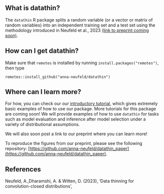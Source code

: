 What is datathin?
-----

The ``datathin`` R package splits a random variable (or a vector or matrix of random variables) into an independent training set and a test set using the methodology introduced in Neufeld et al., 2023 [(link to preprint coming soon)](...). 

How can I get datathin?
-----

Make sure that ``remotes`` is installed by running ``install.packages("remotes")``, then type

```{r}
remotes::install_github("anna-neufeld/datathin")
```

Where can I learn more? 
-----

For how, you can check our our [introductory tutorial](), which gives extremely basic examples of how to use our package. More tutorials for this package are coming soon! We will provide examples of how to use ``datathin`` for tasks such as model evaluation and inference after model selection under a variety of distributional assumptions. 

We will also soon post a link to our preprint where you can learn more!

To reproduce the figures from our preprint, please see the following repository: [https://github.com/anna-neufeld/datathin_paper](https://github.com/anna-neufeld/datathin_paper). 


References 
----

Neufeld, A.,Dharamshi, A. & Witten, D. (2023), ‘Data thinning for convolution-closed distributions’, 




